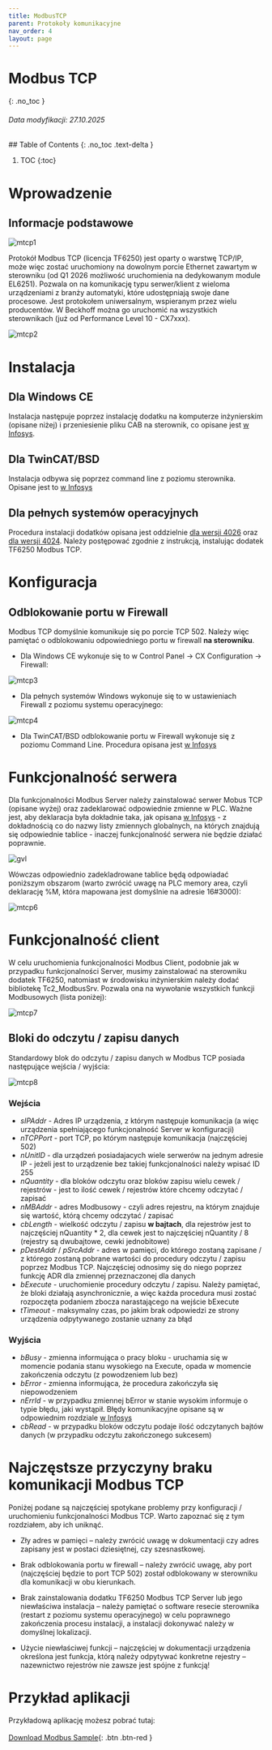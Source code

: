 ```yaml
---
title: ModbusTCP
parent: Protokoły komunikacyjne
nav_order: 4
layout: page
---
```


# Modbus TCP
{: .no_toc }
<h6> Data modyfikacji: 27.10.2025 </h6>
## Table of Contents
{: .no_toc .text-delta }

1. TOC
{:toc}


# Wprowadzenie

## Informacje podstawowe

![mtcp1](https://ba-pl.github.io/wiki/assets/images/ModbusTCP/mtcp1.png "mtcp1")

Protokół Modbus TCP (licencja TF6250) jest oparty o warstwę TCP/IP, może więc zostać uruchomiony na dowolnym porcie Ethernet zawartym w sterowniku (od Q1 2026 możliwość uruchomienia na dedykowanym module EL6251). Pozwala on na komunikację typu serwer/klient z wieloma urządzeniami z branży automatyki, które udostępniają swoje dane procesowe. Jest protokołem uniwersalnym, wspieranym przez wielu producentów. 
W Beckhoff można go uruchomić na wszystkich sterownikach (już od Performance Level 10 - CX7xxx).

![mtcp2](https://ba-pl.github.io/wiki/assets/images/ModbusTCP/mtcp2.png "mtcp2")

# Instalacja

## Dla Windows CE

Instalacja następuje poprzez instalację dodatku na komputerze inżynierskim (opisane niżej) i przeniesienie pliku CAB na sterownik, co opisane jest [w Infosys](https://infosys.beckhoff.com/content/1033/tf6250_tc3_modbus_tcp/705884939.html).

## Dla TwinCAT/BSD

Instalacja odbywa się poprzez command line z poziomu sterownika. Opisane jest to [w Infosys](https://infosys.beckhoff.com/content/1033/tf6250_tc3_modbus_tcp/11519180811.html)

## Dla pełnych systemów operacyjnych

Procedura instalacji dodatków opisana jest oddzielnie [dla wersji 4026](https://ba-pl.github.io/wiki/docs/TwinCAT%203/Instalacja/Instalacja/#instalacja-twincat-i-funkcji) oraz [dla wersji 4024](https://ba-pl.github.io/wiki/docs/TwinCAT%203/Instalacja/Instalacja%204024/#instalacja-bibliotek-oraz-dodatkowych-narz%C4%99dzi).
Należy postępować zgodnie z instrukcją, instalując dodatek TF6250 Modbus TCP.

# Konfiguracja

## Odblokowanie portu w Firewall

Modbus TCP domyślnie komunikuje się po porcie TCP 502. Należy więc pamiętać o odblokowaniu odpowiedniego portu w firewall **na sterowniku**.

* Dla Windows CE wykonuje się to w Control Panel -> CX Configuration -> Firewall:

![mtcp3](https://ba-pl.github.io/wiki/assets/images/ModbusTCP/mtcp3.png "mtcp3")

* Dla pełnych systemów Windows wykonuje się to w ustawieniach Firewall z poziomu systemu operacyjnego:

![mtcp4](https://ba-pl.github.io/wiki/assets/images/ModbusTCP/mtcp4.png "mtcp4")

* Dla TwinCAT/BSD odblokowanie portu w Firewall wykonuje się z poziomu Command Line. Procedura opisana jest [w Infosys](https://infosys.beckhoff.com/content/1033/twincat_bsd/6424551179.html)

# Funkcjonalność serwera

Dla funkcjonalności Modbus Server należy zainstalować serwer Mobus TCP (opisane wyżej) oraz zadeklarować odpowiednie zmienne w PLC. Ważne jest, aby deklaracja była dokładnie taka, jak opisana [w Infosys](https://infosys.beckhoff.com/content/1033/tf6250_tc3_modbus_tcp/192743435.html) - z dokładnością co do nazwy listy zmiennych globalnych, na których znajdują się odpowiednie tablice - inaczej funkcjonalność serwera nie będzie działać poprawnie.

![gvl](https://ba-pl.github.io/wiki/assets/images/ModbusTCP/gvl.png "gvl")

Wówczas odpowiednio zadekladrowane tablice będą odpowiadać poniższym obszarom (warto zwrócić uwagę na PLC memory area, czyli deklarację %M, która mapowana jest domyślnie na adresie 16#3000):

![mtcp6](https://ba-pl.github.io/wiki/assets/images/ModbusTCP/mtcp6.png "mtcp6")

# Funkcjonalność client

W celu uruchomienia funkcjonalności Modbus Client, podobnie jak w przypadku funkcjonalności Server, musimy zainstalować na sterowniku dodatek TF6250, natomiast w środowisku inżynierskim należy dodać bibliotekę Tc2_ModbusSrv. Pozwala ona na wywołanie wszystkich funkcji Modbusowych (lista poniżej):

![mtcp7](https://ba-pl.github.io/wiki/assets/images/ModbusTCP/mtcp7.png "mtcp7")

## Bloki do odczytu / zapisu danych

Standardowy blok do odczytu / zapisu danych w Modbus TCP posiada następujące wejścia / wyjścia:

![mtcp8](https://ba-pl.github.io/wiki/assets/images/ModbusTCP/mtcp8.png "mtcp8")

### Wejścia

* _sIPAddr_ - Adres IP urządzenia, z którym następuje komunikacja (a więc urządzenia spełniającego funkcjonalność Server w konfiguracji)
* _nTCPPort_ - port TCP, po którym następuje komunikacja (najczęściej 502)
* _nUnitID_ - dla urządzeń posiadajacych wiele serwerów na jednym adresie IP - jeżeli jest to urządzenie bez takiej funkcjonalności należy wpisać ID 255
* _nQuantity_ - dla bloków odczytu oraz bloków zapisu wielu cewek / rejestrów - jest to ilość cewek / rejestrów które chcemy odczytać / zapisać
* _nMBAddr_ - adres Modbusowy - czyli adres rejestru, na którym znajduje się wartość, którą chcemy odczytać / zapisać
* _cbLength_ - wielkość odczytu / zapisu **w bajtach**, dla rejestrów jest to najczęściej nQuantity * 2, dla cewek jest to najczęściej nQuantity / 8 (rejestry są dwubajtowe, cewki jednobitowe)
* _pDestAddr_ / _pSrcAddr_ - adres w pamięci, do którego zostaną zapisane / z którego zostaną pobrane wartości do procedury odczytu / zapisu poprzez Modbus TCP. Najczęściej odnosimy się do niego poprzez funkcję ADR dla zmiennej przeznaczonej dla danych
* _bExecute_ - uruchomienie procedury odczytu / zapisu. Należy pamiętać, że bloki działają asynchronicznie, a więc każda procedura musi zostać rozpoczęta podaniem zbocza narastającego na wejście bExecute
* _tTimeout_ - maksymalny czas, po jakim brak odpowiedzi ze strony urządzenia odpytywanego zostanie uznany za błąd

### Wyjścia

* _bBusy_ - zmienna informująca o pracy bloku - uruchamia się w momencie podania stanu wysokiego na Execute, opada w momencie zakończenia odczytu (z powodzeniem lub bez)
* _bError_ - zmienna informująca, że procedura zakończyła się niepowodzeniem
* _nErrId_ - w przypadku zmiennej bError w stanie wysokim informuje o typie błędu, jaki wystąpił. Błędy komunikacyjne opisane są w odpowiednim rozdziale [w Infosys](https://infosys.beckhoff.com/content/1033/tf6250_tc3_modbus_tcp/374277003.html)
* _cbRead_ - w przypadku bloków odczytu podaje ilość odczytanych bajtów danych (w przypadku odczytu zakończonego sukcesem)

# Najczęstsze przyczyny braku komunikacji Modbus TCP 

Poniżej podane są najczęściej spotykane problemy przy konfiguracji / uruchomieniu funkcjonalności Modbus TCP. Warto zapoznać się z tym rozdziałem, aby ich uniknąć.

* Zły adres w pamięci – należy zwrócić uwagę w dokumentacji czy adres zapisany jest w postaci dziesiętnej, czy szesnastkowej.

* Brak odblokowania portu w firewall – należy zwrócić uwagę, aby port (najczęściej będzie to port TCP 502) został odblokowany w sterowniku dla komunikacji w obu kierunkach.

* Brak zainstalowania dodatku TF6250 Modbus TCP Server lub jego niewłaściwa instalacja – należy pamiętać o software resecie sterownika (restart z poziomu systemu operacyjnego) w celu poprawnego zakończenia procesu instalacji, a instalacji dokonywać należy w domyślnej lokalizacji.

* Użycie niewłaściwej funkcji – najczęściej w dokumentacji urządzenia określona jest funkcja, którą należy odpytywać konkretne rejestry – nazewnictwo rejestrów nie zawsze jest spójne z funkcją!

# Przykład aplikacji 

Przykładową aplikację możesz pobrać tutaj:
<br>
<br>
[Download Modbus Sample](https://github.com/BA-PL/TF6250-Modbus-TCP-TC3/archive/refs/heads/main.zip){: .btn .btn-red }